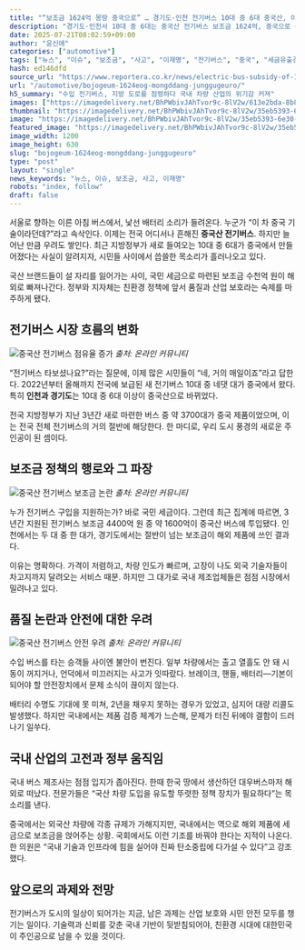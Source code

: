 ```yaml
---
title: "“보조금 1624억 몽땅 중국으로” … 경기도·인천 전기버스 10대 중 6대 중국산, 이재명 “국내기업 타격” 강력 질책"
description: "경기도·인천서 10대 중 6대는 중국산 전기버스 보조금 1624억, 중국으로 흘러 잇따른 고장·사고에 승객 불안 커져 ..."
date: 2025-07-21T08:02:59+09:00
author: "윤신애"
categories: ["automotive"]
tags: ["뉴스", "이슈", "보조금", "사고", "이재명", "전기버스", "중국", "세금유출경보", "국산보호정책"]
hash: ed146dfd
source_url: "https://www.reportera.co.kr/news/electric-bus-subsidy-of-162-4-billion-won-to-china/"
url: "/automotive/bojogeum-1624eog-mongddang-junggugeuro/"
h5_summary: "수입 전기버스, 지방 도로를 점령하다 국내 차량 산업의 위기감 커져"
images: ["https://imagedelivery.net/BhPWbivJAhTvor9c-8lV2w/613e2bda-8b85-49e7-1d1c-e4b65620d900/public", "https://imagedelivery.net/BhPWbivJAhTvor9c-8lV2w/35eb5393-6e30-4c94-9a70-57855e749d00/public", "https://imagedelivery.net/BhPWbivJAhTvor9c-8lV2w/ec215b20-ef78-4f40-c4cd-fb29dc04cf00/public", "https://imagedelivery.net/BhPWbivJAhTvor9c-8lV2w/c9bb6bef-a3bd-4a3e-367d-1ec362d62800/public"]
thumbnail: "https://imagedelivery.net/BhPWbivJAhTvor9c-8lV2w/35eb5393-6e30-4c94-9a70-57855e749d00/public"
image: "https://imagedelivery.net/BhPWbivJAhTvor9c-8lV2w/35eb5393-6e30-4c94-9a70-57855e749d00/public"
featured_image: "https://imagedelivery.net/BhPWbivJAhTvor9c-8lV2w/35eb5393-6e30-4c94-9a70-57855e749d00/public"
image_width: 1200
image_height: 630
slug: "bojogeum-1624eog-mongddang-junggugeuro"
type: "post"
layout: "single"
news_keywords: "뉴스, 이슈, 보조금, 사고, 이재명"
robots: "index, follow"
draft: false
---
```


서울로 향하는 이른 아침 버스에서, 낯선 배터리 소리가 들려온다. 누군가 “이 차 중국 기술이라던데?”라고 속삭인다. 이제는 전국 어디서나 흔해진 **중국산 전기버스**. 하지만 늘어난 만큼 우려도 쌓인다. 최근 지방정부가 새로 들여오는 10대 중 6대가 중국에서 만들어졌다는 사실이 알려지자, 시민들 사이에서 씁쓸한 목소리가 흘러나오고 있다.

국산 브랜드들이 설 자리를 잃어가는 사이, 국민 세금으로 마련된 보조금 수천억 원이 해외로 빠져나간다. 정부와 지자체는 친환경 정책에 앞서 품질과 산업 보호라는 숙제를 마주하게 됐다.

## 전기버스 시장 흐름의 변화

![중국산 전기버스 점유율 증가](https://imagedelivery.net/BhPWbivJAhTvor9c-8lV2w/c9bb6bef-a3bd-4a3e-367d-1ec362d62800/public)
*출처: 온라인 커뮤니티*


“전기버스 타보셨나요?”라는 질문에, 이제 많은 시민들이 “네, 거의 매일이죠”라고 답한다. 2022년부터 올해까지 전국에 보급된 새 전기버스 10대 중 네댓 대가 중국에서 왔다. 특히 **인천과 경기도**는 10대 중 6대 이상이 중국산으로 바뀌었다.

전국 지방정부가 지난 3년간 새로 마련한 버스 중 약 3700대가 중국 제품이었으며, 이는 전국 전체 전기버스의 거의 절반에 해당한다. 한 마디로, 우리 도시 풍경의 새로운 주인공이 된 셈이다.

## 보조금 정책의 행로와 그 파장

![중국산 전기버스 보조금 논란](https://imagedelivery.net/BhPWbivJAhTvor9c-8lV2w/ec215b20-ef78-4f40-c4cd-fb29dc04cf00/public)
*출처: 온라인 커뮤니티*


누가 전기버스 구입을 지원하는가? 바로 국민 세금이다. 그런데 최근 집계에 따르면, 3년간 지원된 전기버스 보조금 4400억 원 중 약 1600억이 중국산 버스에 투입됐다. 인천에서는 두 대 중 한 대가, 경기도에서는 절반이 넘는 보조금이 해외 제품에 쓰인 결과다.

이유는 명확하다. 가격이 저렴하고, 차량 인도가 빠르며, 고장이 나도 외국 기술자들이 차고지까지 달려오는 서비스 때문. 하지만 그 대가로 국내 제조업체들은 점점 시장에서 밀려나고 있다.

## 품질 논란과 안전에 대한 우려

![중국산 전기버스 안전 우려](https://imagedelivery.net/BhPWbivJAhTvor9c-8lV2w/613e2bda-8b85-49e7-1d1c-e4b65620d900/public)
*출처: 온라인 커뮤니티*


수입 버스를 타는 승객들 사이엔 불안이 번진다. 일부 차량에서는 출고 열흘도 안 돼 시동이 꺼지거나, 언덕에서 미끄러지는 사고가 잇따랐다. 브레이크, 핸들, 배터리—기본이 되어야 할 안전장치에서 문제 소식이 끊이지 않는다.

배터리 수명도 기대에 못 미쳐, 2년을 채우지 못하는 경우가 있었고, 심지어 대량 리콜도 발생했다. 하지만 국내에서는 제품 검증 체계가 느슨해, 문제가 터진 뒤에야 결함이 드러나기 일쑤다.

## 국내 산업의 고전과 정부 움직임

국내 버스 제조사는 점점 입지가 좁아진다. 한때 한국 땅에서 생산하던 대우버스마저 해외로 떠났다. 전문가들은 “국산 차량 도입을 유도할 뚜렷한 정책 장치가 필요하다”는 목소리를 낸다.

중국에서는 외국산 차량에 각종 규제가 가해지지만, 국내에서는 역으로 해외 제품에 세금으로 보조금을 얹어주는 상황. 국회에서도 이런 기조를 바꿔야 한다는 지적이 나온다. 한 의원은 “국내 기술과 인프라에 힘을 실어야 진짜 탄소중립에 다가설 수 있다”고 강조했다.

## 앞으로의 과제와 전망

전기버스가 도시의 일상이 되어가는 지금, 남은 과제는 산업 보호와 시민 안전 모두를 챙기는 일이다. 기술력과 신뢰를 갖춘 국내 기반이 뒷받침되어야, 친환경 시대에 대한민국이 주인공으로 남을 수 있을 것이다.
